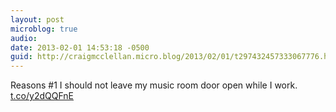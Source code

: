 ```yaml
---
layout: post
microblog: true
audio: 
date: 2013-02-01 14:53:18 -0500
guid: http://craigmcclellan.micro.blog/2013/02/01/t297432457333067776.html
---
```

Reasons #1 I should not leave my music room door open while I work. [t.co/y2dQQFnE](http://t.co/y2dQQFnE)
